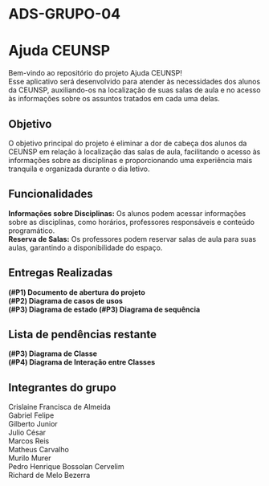 # ADS-GRUPO-04
<h1> <b>Ajuda CEUNSP</b> </h1>
<p>Bem-vindo ao repositório do projeto Ajuda CEUNSP!<br> Esse aplicativo será desenvolvido para atender às necessidades dos alunos da CEUNSP, auxiliando-os na localização de suas salas de aula e no acesso às informações sobre os assuntos tratados em cada uma delas.</p>

<h2><b>Objetivo</b></h2>
<p>O objetivo principal do projeto é eliminar a dor de cabeça dos alunos da CEUNSP em relação à localização das salas de aula, facilitando o acesso às informações sobre as disciplinas e proporcionando uma experiência mais tranquila e organizada durante o dia letivo.</p>

<h2><b>Funcionalidades</b></h2>
<p><b>Informações sobre Disciplinas:</b> Os alunos podem acessar informações sobre as disciplinas, como horários, professores responsáveis e conteúdo programático.<br>
<b>Reserva de Salas:</b> Os professores podem reservar salas de aula para suas aulas, garantindo a disponibilidade do espaço.</p>

<h2><b>Entregas Realizadas</b></h2>
<p><b>(#P1) Documento de abertura do projeto<br>
(#P2) Diagrama de casos de usos <br>
(#P3) Diagrama de estado 
(#P3) Diagrama de sequência
</b></p>

<h2><b>Lista de pendências restante</b></h2>
<p><b>(#P3) Diagrama de Classe<br>
(#P4) Diagrama de Interação entre Classes</b></p>

<h2><b>Integrantes do grupo</b></h2>
<p>Crislaine Francisca de Almeida<br>
Gabriel Felipe<br>
Gilberto Junior<br>
Julio César<br>
Marcos Reis<br>
Matheus Carvalho<br>
Murilo Murer<br>
Pedro Henrique Bossolan Cervelim<br>
Richard de Melo Bezerra<br></p>
